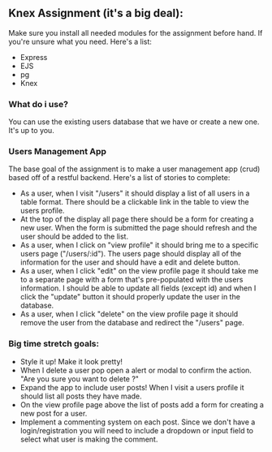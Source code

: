 ## Knex Assignment (it's a big deal):
Make sure you install all needed modules for the assignment before hand. If you're unsure what you need. Here's a list:
 - Express
 - EJS
 - pg
 - Knex

### What do i use?
You can use the existing users database that we have or create a new one. It's up to you.


### Users Management App

The base goal of the assignment is to make a user management app (crud) based off of a restful backend.
Here's a list of stories to complete:
- As a user, when I visit "/users" it should display a list of all users in a table format. There should be a clickable link in the table to view the users profile.
- At the top of the display all page there should be a form for creating a new user. When the form is submitted the page should refresh and the user should be added to the list.
- As a user, when I click on "view profile" it should bring me to a specific users page ("/users/:id"). The users page should display all of the information for the user and should have a edit and delete button.
- As a user, when I click "edit" on the view profile page it should take me to a separate page with a form that's pre-populated with the users information. I should be able to update all fields (except id) and when I click the "update" button it should properly update the user in the database.
- As a user, when I click "delete" on the view profile page it should remove the user from the database and redirect the "/users" page.


### Big time stretch goals:

- Style it up! Make it look pretty!
- When I delete a user pop open a alert or modal to confirm the action. "Are you sure you want to delete <name>?"
- Expand the app to include user posts! When I visit a users profile it should list all posts they have made.
- On the view profile page above the list of posts add a form for creating a new post for a user.
- Implement a commenting system on each post. Since we don't have a login/registration you will need to include a dropdown or input field to select what user is making the comment.
